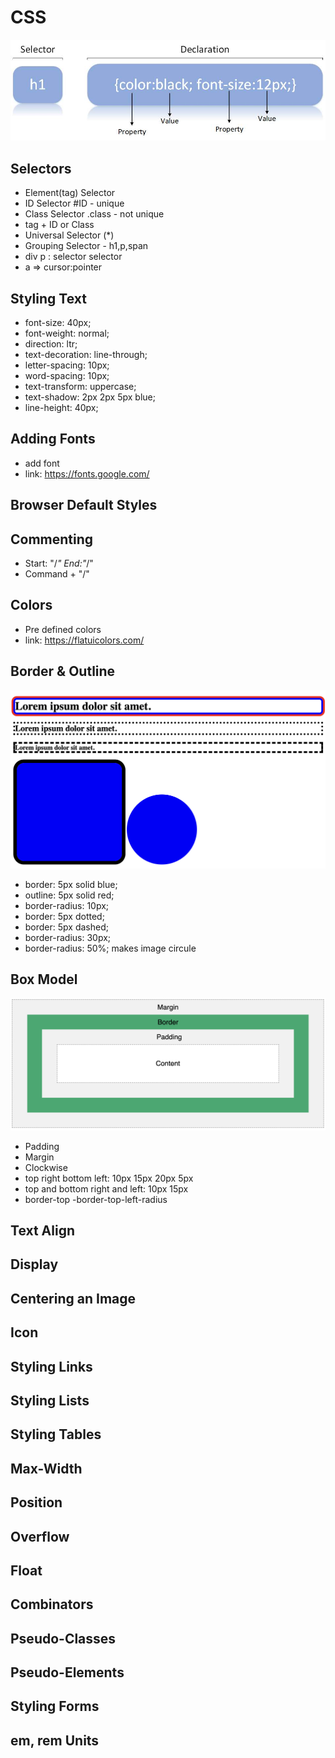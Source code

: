 # CSS

![alt text](image/image.png)

## Selectors

- Element(tag) Selector
- ID Selector #ID - unique
- Class Selector .class - not unique
- tag + ID or Class
- Universal Selector (\*)
- Grouping Selector - h1,p,span
- div p : selector selector
- a => cursor:pointer

## Styling Text

- font-size: 40px;
- font-weight: normal;
- direction: ltr;
- text-decoration: line-through;
- letter-spacing: 10px;
- word-spacing: 10px;
- text-transform: uppercase;
- text-shadow: 2px 2px 5px blue;
- line-height: 40px;

## Adding Fonts

- add font
- link: https://fonts.google.com/

## Browser Default Styles

## Commenting

- Start: "/_" End:"_/"
- Command + "/"

## Colors

- Pre defined colors
- link: https://flatuicolors.com/

## Border & Outline

![alt text](image/border.png)

- border: 5px solid blue;
- outline: 5px solid red;
- border-radius: 10px;
- border: 5px dotted;
- border: 5px dashed;
- border-radius: 30px;
- border-radius: 50%; makes image circule

## Box Model

![alt text](image/box_model.png)

- Padding
- Margin
- Clockwise
- top right bottom left: 10px 15px 20px 5px
- top and bottom right and left: 10px 15px
- border-top 
-border-top-left-radius

## Text Align

## Display

## Centering an Image

## Icon

## Styling Links

## Styling Lists

## Styling Tables

## Max-Width

## Position

## Overflow

## Float

## Combinators

## Pseudo-Classes

## Pseudo-Elements

## Styling Forms

## em, rem Units

